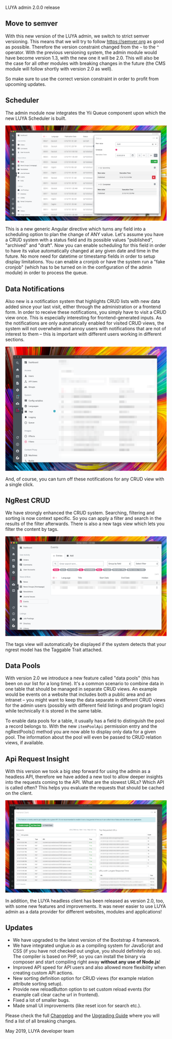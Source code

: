 LUYA admin 2.0.0 release

## Move to semver

With this new version of the LUYA admin, we switch to strict semver versioning. This means that we will try to follow https://semver.org as good as possible.
Therefore the version constraint changed from the `~` to the `^` operator. With the previous versioning system, the admin module would have become version 1.3, with the new one it will be 2.0. This will also be the case for all other modules with breaking changes in the future (the CMS module will follow shortly with version 2.0 as well).

So make sure to use the correct version constraint in order to profit from upcoming updates.

## Scheduler

The admin module now integrates the Yii Queue component upon which the new LUYA Scheduler is built.

![LUYA Admin Scheduler](https://raw.githubusercontent.com/luyadev/luya/master/docs/images/admin-scheduler.png)

This is a new generic Angular directive which turns any field into a scheduling option to plan the change of ANY value. Let's assume you have a CRUD system with a status field and its possible values "published", "archived" and "draft". Now you can enable scheduling for this field in order to have its value automatically changed at any given date and time in the future. No more need for datetime or timestamp fields in order to setup display limitations. You can enable a cronjob or have the system run a "fake cronjob" (which has to be turned on in the configuration of the admin module) in order to process the queue.

## Data Notifications

Also new is a notification system that highlights CRUD lists with new data added since your last visit, either through the administration or a frontend form. In order to receive these notifications, you simply have to visit a CRUD view once. This is especially interesting for frontend-generated inputs. As the notifications are only automatically enabled for visited CRUD views, the system will not overwhelm and annoy users with notifications that are not of interest to them – this is important with different users working in different sections.

![LUYA Admin Notifications](https://raw.githubusercontent.com/luyadev/luya/master/docs/images/admin-notifications.png)

And, of course, you can turn off these notifications for any CRUD view with a single click.

## NgRest CRUD

We have strongly enhanced the CRUD system. Searching, filtering and sorting is now context specific. So you can apply a filter and search in the results of the filter afterwards. There is also a new tags view which lets you filter the content by tags. 

![LUYA Admin Tags](https://raw.githubusercontent.com/luyadev/luya/master/docs/images/admin-tags.png)

The tags view will automatically be displayed if the system detects that your ngrest model has the Taggable Trait attached.

## Data Pools

With version 2.0 we introduce a new feature called "data pools" (this has been on our list for a long time). It's a common scenario to combine data in one table that should be managed in separate CRUD views. An example would be events on a website that includes both a public area and an intranet – you might want to keep the data separate in different CRUD views for the admin users (possibly with different field listings and program logic) while technically it is stored in the same table.

To enable data pools for a table, it usually has a field to distinguish the pool a record belongs to. With the new `itemPoolApi` permission entry and the ngRestPools() method you are now able to display only data for a given pool. The information about the pool will even be passed to CRUD relation views, if available.

## Api Request Insight

With this version we took a big step forward for using the admin as a headless API, therefore we have added a new tool to allow deeper insights into the requests coming to the API. What are the slowest URLs? Which API is called often? This helps you evaluate the requests that should be cached on the client.

![LUYA Admin Requests](https://raw.githubusercontent.com/luyadev/luya/master/docs/images/admin-requests.png)

In addition, the LUYA headless client has been released as version 2.0, too, with some new features and improvements. It was never easier to use LUYA admin as a data provider for different websites, modules and applications!

## Updates

+ We have upgraded to the latest version of the Bootstrap 4 framework.
+ We have integrated unglue.io as a compiling system for JavaScript and CSS (if you have not checked out unglue, you should definitely do so). The compiler is based on PHP, so you can install the binary via composer and start compiling right away **without any use of Node.js**!
+ Improved API speed for API users and also allowed more flexibility when creating custom API actions.
+ New sorting definition option for CRUD views (for example relation attribute sorting setup).
+ Provide new reloadButton option to set custom reload events (for example call clear cache url in frontend).
+ Fixed a lot of smaller bugs.
+ Made small UI improvements (like reset icon for search etc.).

Please check the full [Changelog](https://github.com/luyadev/luya-module-admin/blob/master/CHANGELOG.md) and the [Upgrading Guide](https://github.com/luyadev/luya-module-admin/blob/master/UPGRADE.md) where you will find a list of all breaking changes.

May 2019, LUYA developer team